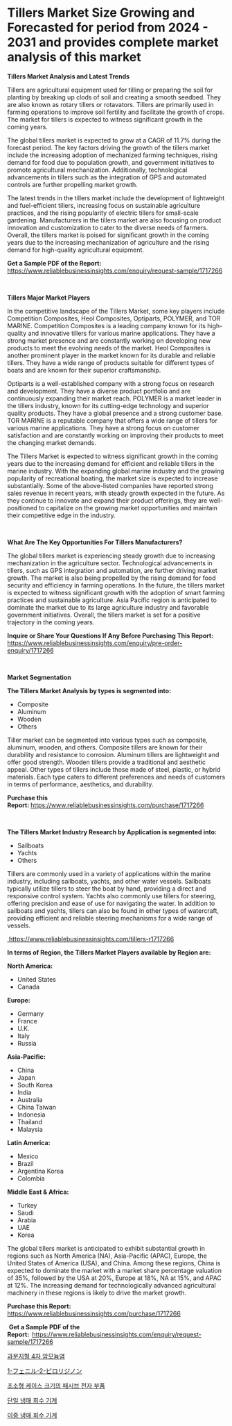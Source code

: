 <p><h1>Tillers Market Size Growing and Forecasted for period from 2024 - 2031 and provides complete market analysis of this market</h1></p><p><strong>Tillers Market Analysis and Latest Trends</strong></p>
<p><p>Tillers are agricultural equipment used for tilling or preparing the soil for planting by breaking up clods of soil and creating a smooth seedbed. They are also known as rotary tillers or rotavators. Tillers are primarily used in farming operations to improve soil fertility and facilitate the growth of crops. The market for tillers is expected to witness significant growth in the coming years.</p><p>The global tillers market is expected to grow at a CAGR of 11.7% during the forecast period. The key factors driving the growth of the tillers market include the increasing adoption of mechanized farming techniques, rising demand for food due to population growth, and government initiatives to promote agricultural mechanization. Additionally, technological advancements in tillers such as the integration of GPS and automated controls are further propelling market growth.</p><p>The latest trends in the tillers market include the development of lightweight and fuel-efficient tillers, increasing focus on sustainable agriculture practices, and the rising popularity of electric tillers for small-scale gardening. Manufacturers in the tillers market are also focusing on product innovation and customization to cater to the diverse needs of farmers. Overall, the tillers market is poised for significant growth in the coming years due to the increasing mechanization of agriculture and the rising demand for high-quality agricultural equipment.</p></p>
<p><strong>Get a Sample PDF of the Report:&nbsp;</strong> <a href="https://www.reliablebusinessinsights.com/enquiry/request-sample/1717266">https://www.reliablebusinessinsights.com/enquiry/request-sample/1717266</a></p>
<p>&nbsp;</p>
<p><strong>Tillers Major Market Players</strong></p>
<p><p>In the competitive landscape of the Tillers Market, some key players include Competition Composites, Heol Composites, Optiparts, POLYMER, and TOR MARINE. Competition Composites is a leading company known for its high-quality and innovative tillers for various marine applications. They have a strong market presence and are constantly working on developing new products to meet the evolving needs of the market. Heol Composites is another prominent player in the market known for its durable and reliable tillers. They have a wide range of products suitable for different types of boats and are known for their superior craftsmanship.</p><p>Optiparts is a well-established company with a strong focus on research and development. They have a diverse product portfolio and are continuously expanding their market reach. POLYMER is a market leader in the tillers industry, known for its cutting-edge technology and superior quality products. They have a global presence and a strong customer base. TOR MARINE is a reputable company that offers a wide range of tillers for various marine applications. They have a strong focus on customer satisfaction and are constantly working on improving their products to meet the changing market demands.</p><p>The Tillers Market is expected to witness significant growth in the coming years due to the increasing demand for efficient and reliable tillers in the marine industry. With the expanding global marine industry and the growing popularity of recreational boating, the market size is expected to increase substantially. Some of the above-listed companies have reported strong sales revenue in recent years, with steady growth expected in the future. As they continue to innovate and expand their product offerings, they are well-positioned to capitalize on the growing market opportunities and maintain their competitive edge in the industry.</p></p>
<p>&nbsp;</p>
<p><strong>What Are The Key Opportunities For Tillers Manufacturers?</strong></p>
<p><p>The global tillers market is experiencing steady growth due to increasing mechanization in the agriculture sector. Technological advancements in tillers, such as GPS integration and automation, are further driving market growth. The market is also being propelled by the rising demand for food security and efficiency in farming operations. In the future, the tillers market is expected to witness significant growth with the adoption of smart farming practices and sustainable agriculture. Asia Pacific region is anticipated to dominate the market due to its large agriculture industry and favorable government initiatives. Overall, the tillers market is set for a positive trajectory in the coming years.</p></p>
<p><strong>Inquire or Share Your Questions If Any Before Purchasing This Report:</strong> <a href="https://www.reliablebusinessinsights.com/enquiry/pre-order-enquiry/1717266">https://www.reliablebusinessinsights.com/enquiry/pre-order-enquiry/1717266</a></p>
<p>&nbsp;</p>
<p><strong>Market Segmentation</strong></p>
<p><strong>The Tillers Market Analysis by types is segmented into:</strong></p>
<p><ul><li>Composite</li><li>Aluminum</li><li>Wooden</li><li>Others</li></ul></p>
<p><p>Tiller market can be segmented into various types such as composite, aluminum, wooden, and others. Composite tillers are known for their durability and resistance to corrosion. Aluminum tillers are lightweight and offer good strength. Wooden tillers provide a traditional and aesthetic appeal. Other types of tillers include those made of steel, plastic, or hybrid materials. Each type caters to different preferences and needs of customers in terms of performance, aesthetics, and durability.</p></p>
<p><strong>Purchase this Report:&nbsp;</strong><a href="https://www.reliablebusinessinsights.com/purchase/1717266">https://www.reliablebusinessinsights.com/purchase/1717266</a></p>
<p>&nbsp;</p>
<p><strong>The Tillers Market Industry Research by Application is segmented into:</strong></p>
<p><ul><li>Sailboats</li><li>Yachts</li><li>Others</li></ul></p>
<p><p>Tillers are commonly used in a variety of applications within the marine industry, including sailboats, yachts, and other water vessels. Sailboats typically utilize tillers to steer the boat by hand, providing a direct and responsive control system. Yachts also commonly use tillers for steering, offering precision and ease of use for navigating the water. In addition to sailboats and yachts, tillers can also be found in other types of watercraft, providing efficient and reliable steering mechanisms for a wide range of vessels.</p></p>
<p><a href="https://www.reliablebusinessinsights.com/tillers-r1717266">&nbsp;https://www.reliablebusinessinsights.com/tillers-r1717266</a></p>
<p><strong>In terms of Region, the Tillers Market Players available by Region are:</strong></p>
<p>
    <p> <strong> North America: </strong>
        <ul>
            <li>United States</li>
            <li>Canada</li>
        </ul>
        </p> 
    <p> <strong> Europe: </strong>
        <ul>
            <li>Germany</li>
            <li>France</li>
            <li>U.K.</li>
            <li>Italy</li>
            <li>Russia</li>
        </ul>
        </p> 
    <p> <strong> Asia-Pacific: </strong>
        <ul>
            <li>China</li>
            <li>Japan</li>
            <li>South Korea</li>
            <li>India</li>
            <li>Australia</li>
            <li>China Taiwan</li>
            <li>Indonesia</li>
            <li>Thailand</li>
            <li>Malaysia</li>
        </ul>
        </p> 
    <p> <strong> Latin America: </strong>
        <ul>
            <li>Mexico</li>
            <li>Brazil</li>
            <li>Argentina Korea</li>
            <li>Colombia</li>
        </ul>
        </p> 
    <p> <strong> Middle East & Africa: </strong>
        <ul>
            <li>Turkey</li>
            <li>Saudi</li>
            <li>Arabia</li>
            <li>UAE</li>
            <li>Korea</li>
        </ul>
    </p>
    </p>
<p><p>The global tillers market is anticipated to exhibit substantial growth in regions such as North America (NA), Asia-Pacific (APAC), Europe, the United States of America (USA), and China. Among these regions, China is expected to dominate the market with a market share percentage valuation of 35%, followed by the USA at 20%, Europe at 18%, NA at 15%, and APAC at 12%. The increasing demand for technologically advanced agricultural machinery in these regions is likely to drive the market growth.</p></p>
<p><strong>Purchase this Report: </strong><a href="https://www.reliablebusinessinsights.com/purchase/1717266">https://www.reliablebusinessinsights.com/purchase/1717266</a></p>
<p>&nbsp;<strong>Get a Sample PDF of the Report:&nbsp;&nbsp;</strong><a href="https://www.reliablebusinessinsights.com/enquiry/request-sample/1717266">https://www.reliablebusinessinsights.com/enquiry/request-sample/1717266</a></p>
<p><strong></strong></p>
<p><p><a href="https://medium.com/@dallasrrellwg/%ED%95%98%EC%9D%B4%ED%8D%BC%EB%B8%8C%EB%9E%9C%EC%B9%98-%EC%BD%B4%ED%84%B0%EB%84%88%EB%A6%AC-%EC%95%94%EB%AA%A8%EB%8A%84-%EC%97%BC-%EC%8B%9C%EC%9E%A5-%EA%B7%9C%EB%AA%A8%EB%8A%94-%EA%B8%80%EB%A1%9C%EB%B2%8C-%EC%82%B0%EC%97%85%EC%97%90%EC%84%9C-%EC%B5%9C%EA%B3%A0%EC%9D%98-%EB%A7%88%EC%BC%80%ED%8C%85-%EC%B1%84%EB%84%90%EC%9D%84-%EB%B3%B4%EC%97%AC%EC%A4%8D%EB%8B%88%EB%8B%A4-4d511be97328">과분지형 4차 암모늄염</a></p><p><a href="https://medium.com/@chrispbacon162023/%E3%83%95%E3%82%A7%E3%83%8B%E3%83%AB-2-%E3%83%94%E3%83%AD%E3%83%AA%E3%82%B8%E3%83%8E%E3%83%B3%E5%B8%82%E5%A0%B4-%E6%88%90%E5%8A%9F%E3%81%99%E3%82%8B%E3%83%93%E3%82%B8%E3%83%8D%E3%82%B9%E6%88%A6%E7%95%A5%E3%81%AE%E9%8D%B52031%E5%B9%B4%E3%81%BE%E3%81%A7%E3%81%AE%E4%BA%88%E6%B8%AC-88e8097ade3c">1-フェニル-2-ピロリジノン</a></p><p><a href="https://medium.com/@anvil67678789/%EC%B4%88%EC%86%8C%ED%98%95-%EC%BC%80%EC%9D%B4%EC%8A%A4-%ED%81%AC%EA%B8%B0%EC%9D%98-%ED%8C%A8%EC%8B%9C%EB%B8%8C-%EC%A0%84%EC%9E%90-%EB%B6%80%ED%92%88-%EC%8B%9C%EC%9E%A5-%EB%A9%94%ED%8A%B8%EB%A6%AD%EC%8A%A4%EC%9D%98-%ED%95%B4%EB%8F%85-%EC%8B%9C%EC%9E%A5-%EC%A0%90%EC%9C%A0%EC%9C%A8-%ED%8A%B8%EB%A0%8C%EB%93%9C-%EB%B0%8F-%EC%84%B1%EC%9E%A5-%ED%8C%A8%ED%84%B4-f335831edd4a">초소형 케이스 크기의 패시브 전자 부품</a></p><p><a href="https://github.com/vs10l4sfg5c/Market-Research-Report-List-2/blob/main/3771843101805.md">단일 냉매 회수 기계</a></p><p><a href="https://github.com/crfsywufhm81415/Market-Research-Report-List-2/blob/main/5280802101804.md">이중 냉매 회수 기계</a></p></p>